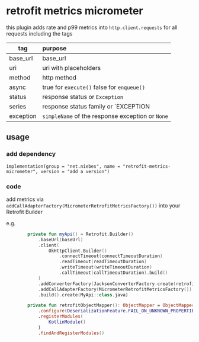# retrofit metrics micrometer
this plugin adds rate and p99 metrics into `http.client.requests` for all requests including the tags

| tag           | purpose                                          |
| ------------- |:-------------------------------------------------|
| base_url      | base_url                                         |
| uri           | uri with placeholders                            |
| method        | http method                                      |
| async         | true for `execute()` false for `enqueue()`       |
| status        | response status or `Exception`                    |
| series        | response status family or `EXCEPTION             |
| exception     | `simpleName` of the response exception or `None` |


## usage
### add dependency
`implementation(group = "net.niebes", name = "retrofit-metrics-micrometer", version = "add a version")`

### code
add metrics via
`addCallAdapterFactory(MicrometerRetrofitMetricsFactory())` into your Retrofit Builder

e.g.
```kotlin
        private fun myApi() = Retrofit.Builder()
            .baseUrl(baseUrl)
            .client(
                OkHttpClient.Builder()
                    .connectTimeout(connectTimeoutDuration)
                    .readTimeout(readTimeoutDuration)
                    .writeTimeout(writeTimeoutDuration)
                    .callTimeout(callTimeoutDuration).build()
            )
            .addConverterFactory(JacksonConverterFactory.create(retrofitObjectMapper()))
            .addCallAdapterFactory(MicrometerRetrofitMetricsFactory())
            .build().create(MyApi::class.java)

        private fun retrofitObjectMapper(): ObjectMapper = ObjectMapper()
            .configure(DeserializationFeature.FAIL_ON_UNKNOWN_PROPERTIES, false)
            .registerModules(
                KotlinModule()
            )
            .findAndRegisterModules()
```
